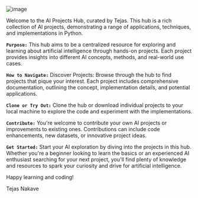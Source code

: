 ![image](https://github.com/Tejas-Nakave/Machine-Learning-Projects/assets/156461487/946b980f-4d72-4969-bf89-6192fecd1c1a)

Welcome to the AI Projects Hub, curated by Tejas. This hub is a rich collection of AI projects, demonstrating a range of applications, techniques, and implementations in Python.

**`Purpose:`** This hub aims to be a centralized resource for exploring and learning about artificial intelligence through hands-on projects. Each project provides insights into different AI concepts, methods, and real-world use cases.

**`How to Navigate:`** Discover Projects: Browse through the hub to find projects that pique your interest. Each project includes comprehensive documentation, outlining the concept, implementation details, and potential applications.

**`Clone or Try Out:`** Clone the hub or download individual projects to your local machine to explore the code and experiment with the implementations.

**`Contribute:`** You're welcome to contribute your own AI projects or improvements to existing ones. Contributions can include code enhancements, new datasets, or innovative project ideas.

**`Get Started:`** Start your AI exploration by diving into the projects in this hub. Whether you're a beginner looking to learn the basics or an experienced AI enthusiast searching for your next project, you'll find plenty of knowledge and resources to spark your curiosity and drive for artificial intelligence.

Happy learning and coding!

Tejas Nakave
